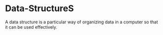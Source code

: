 # Data-StructureS
A data structure is a particular way of organizing data in a computer so that it can be used effectively.
